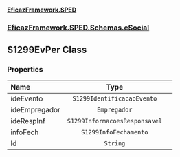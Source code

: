 #### [EficazFramework.SPED](EficazFrameworkSPED.md 'EficazFramework SPED')
### [EficazFramework.SPED.Schemas.eSocial](EficazFramework.SPED.Schemas.eSocial.md 'EficazFramework.SPED.Schemas.eSocial')

## S1299EvPer Class
### Properties

| Name | Type | |
| :--- | :---: | :--- |
| ideEvento | `S1299IdentificacaoEvento` |  |
| ideEmpregador | `Empregador` |  |
| ideRespInf | `S1299InformacoesResponsavel` |  |
| infoFech | `S1299InfoFechamento` |  |
| Id | `String` |  |
